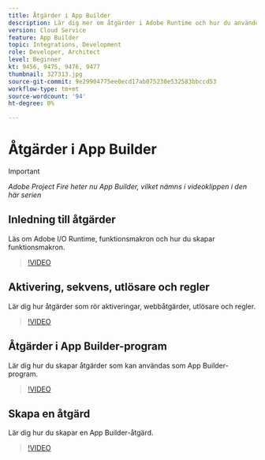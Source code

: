 ```yaml
---
title: Åtgärder i App Builder
description: Lär dig mer om åtgärder i Adobe Runtime och hur du använder dem i App Builder.
version: Cloud Service
feature: App Builder
topic: Integrations, Development
role: Developer, Architect
level: Beginner
kt: 9456, 9475, 9476, 9477
thumbnail: 327313.jpg
source-git-commit: 9e29904775ee0ecd17ab075230e532583bbccd53
workflow-type: tm+mt
source-wordcount: '94'
ht-degree: 0%

---
```



# Åtgärder i App Builder

>[!IMPORTANT]
>
> _Adobe Project Fire heter nu App Builder, vilket nämns i videoklippen i den här serien_

## Inledning till åtgärder

Läs om Adobe I/O Runtime, funktionsmakron och hur du skapar funktionsmakron.

>[!VIDEO](https://video.tv.adobe.com/v/339192/?quality=12&learn=on)

## Aktivering, sekvens, utlösare och regler

Lär dig hur åtgärder som rör aktiveringar, webbåtgärder, utlösare och regler.

>[!VIDEO](https://video.tv.adobe.com/v/339193/?quality=12&learn=on)

## Åtgärder i App Builder-program

Lär dig hur du skapar åtgärder som kan användas som App Builder-program.

>[!VIDEO](https://video.tv.adobe.com/v/339194/?quality=12&learn=on)

## Skapa en åtgärd

Lär dig hur du skapar en App Builder-åtgärd.

>[!VIDEO](https://video.tv.adobe.com/v/339195/?quality=12&learn=on)
